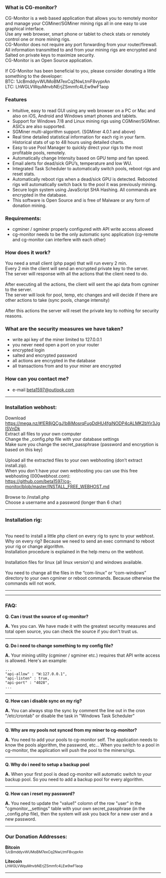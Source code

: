 ### What is CG-monitor?

CG-Monitor is a web based application that allows you to remotely monitor and manage your CGMiner/SGMiner mining rigs all in one easy to use graphical interface.<br>
Use any web browser, smart phone or tablet to check stats or remotely control one or more mining rigs. <br>
CG-Monitor does not require any port forwarding from your router/firewall. <br>
All information transmitted to and from your mining rigs are encrypted and Salted on private keys to maximize security. <br>
CG-Monitor is an Open Source application. <br>
<br>
If CG-Monitor has been beneficial to you, please consider donating a little something to the developer:<br>
BTC: 1JcBmddyvWUMoBM7exCq2NwLtmF8vyprAn<br>
LTC: LhWGLVWquMnvbNErjZSmmfc4LEw9wF1aop<br>

### Features

<ul>
  <li>Intuitive, easy to read GUI using any web browser on a PC or Mac and also on iOS, Android and Windows smart phones and tablets.
  <li>Support for Windows 7/8 and Linux mining rigs using CGMiner/SGMiner. ASICs are also supported.
  <li>SGMiner multi-algorithm support. (SGMiner 4.0.1 and above)
  <li>Real time detailed statistical information for each rig in your farm. Historical stats of up to 48 hours using detailed charts.
  <li>Easy to use Pool Manager to quickly direct your rigs to the most profitable pools, remotely.
  <li>Automatically change Intensity based on GPU temp and fan speed.
  <li>Email alerts for dead/sick GPU’s, temperature and low WU.
  <li>Integrated Task Scheduler to automatically switch pools, reboot rigs and reset stats.
  <li>Automatically reboot rigs when a dead/sick GPU is detected. Rebooted rigs will automatically switch back to the pool it was      previously mining.
  <li>Secure login system using JavaScript SHA Hashing. All commands are encrypted in the database.
  <li>This software is Open Source and is free of Malware or any form of donation mining.
</ul>

### Requirements:

- cgminer / sgminer properly configured with API write access allowed
- cg-monitor needs to be the only automatic sync application (cg-remote and cg-monitor can interfere with each other)

### How does it work?

You need a small client (php page) that will run every 2 min.  <br>
Every 2 min the client will send an encrypted private key to the server.  <br>
The server will response with all the actions that the client need to do.<br>
<br>
After executing all the actions, the client will sent the api data from cgminer to the server.<br>
The server will look for pool, temp, etc changes and will decide if there are other actions to take (sync pools, change intensity)<br>
<br>
After this actions the server will reset the private key to nothing for security reasons.<br>

### What are the security measures we have taken?

- write api key of the miner limited to 127.0.0.1
- you never need open a port on your router
- encrypted login
- salted and encrypted password
- all actions are encrypted in the database
- all transactions from and to your miner are encrypted

### How can you contact me?

- e-mail beta1597@outlook.com

---
### Installation webhost:

Download https://mega.nz/#!ER8jQCgJ!b8iMosrqFugDdHU4fgjNODP4cALMK2bYir3JglSVnDk<br>
Extract all files to your own computer<br>
Change the _config.php file with your database settings<br>
Make sure you change the secret_passphrase (password and encryption is based on this key)<br>
<br>
Upload all the extracted files to your own webhosting (don’t extract install.zip).<br>
When you don't have your own webhosting you can use this free webhosting (000webhost.com):<br/>
https://github.com/beta1597/cg-monitor/blob/master/INSTALL_FREE_WEBHOST.md<br/>
<br>
Browse to <your-url>/install.php<br>
Choose a username and a password (longer than 6 char)<br>

---
### Installation rig:
<br>
You need to install a little php client on every rig to sync to your webhost.<br>
Why on every rig? Because we need to send an exec command to reboot your rig or change algorithm.<br>
Installation procedure is explained in the help menu on the webhost.<br>
<br>
Installation files for linux (all linux version's) and windows available.<br>
<br>
You need to change all the files in the “com-linux” or “com-windows” directory to your own cgminer or reboot commands.  Because otherwise the commands will not work.<br>

---

<a name="faq"></a>

---

### FAQ:

**Q. Can i trust the source of cg-monitor?**

**A.** Yes you can. We have made it with the greatest security measures and total open source, you can check the source if you don't trust us.

---

**Q. Do i need to change something to my config file?**

**A.** Your mining utility (cgminer / sgminer etc.) requires that API write access is allowed. Here's an example:

    ...
    "api-allow" : "W:127.0.0.1",
    "api-listen" : true,
    "api-port" : "4028",
    ...

---

**Q. How can i disable sync on my rig?**

**A.** You can always stop the sync by comment the line out in the cron "/etc/crontab" or disable the task in "Windows Task Scheduler"

---

**Q. Why are my pools not synced from my miner to cg-monitor?**

**A.** You need to add your pools to cg-monitor self.  The application needs to know the pools algorithm, the password, etc...  When you switch to a pool in cg-monitor, the application will push the pool to the miners/rigs.

---

**Q. Why do i need to setup a backup pool**

**A.** When your first pool is dead cg-monitor will automatic switch to your backup pool.  So you need to add a backup pool for every algorithm.


---

**Q. How can i reset my password?**

**A.** You need to update the "value1" colomn of the row "user" in the "cgmonitor__settings" table with your own secret_passphrase (in the _config.php file), then the system will ask you back for a new user and a new password.

---
### Our Donation Addresses:

**Bitcoin**<br>
<small>1JcBmddyvWUMoBM7exCq2NwLtmF8vyprAn</small>

**Litecoin**<br>
<small>LhWGLVWquMnvbNErjZSmmfc4LEw9wF1aop</small>

---

